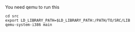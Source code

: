 You need qemu to run this
```
cd src
export LD_LIBRARY_PATH=$LD_LIBRARY_PATH:/PATH/TO/SRC/LIB
qemu-system-i386 main
```
